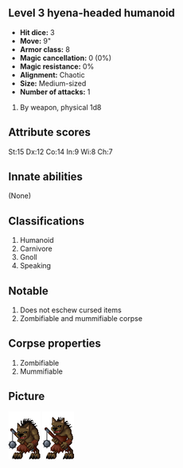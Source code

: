 ## Level 3 hyena-headed humanoid

- **Hit dice:** 3
- **Move:** 9"
- **Armor class:** 8
- **Magic cancellation:** 0 (0%)
- **Magic resistance:** 0%
- **Alignment:** Chaotic
- **Size:** Medium-sized
- **Number of attacks:** 1
1. By weapon, physical 1d8

## Attribute scores

St:15 Dx:12 Co:14 In:9 Wi:8 Ch:7

## Innate abilities

(None)

## Classifications

1. Humanoid
2. Carnivore
3. Gnoll
4. Speaking

## Notable

1. Does not eschew cursed items
2. Zombifiable and mummifiable corpse

## Corpse properties

1. Zombifiable
2. Mummifiable

## Picture

![Gnoll](https://github.com/hyvanmielenpelit/GnollHackTileSet/blob/main/Monsters/gnoll/gnoll.png?raw=true) ![Gnoll](https://github.com/hyvanmielenpelit/GnollHackTileSet/blob/main/Monsters/gnoll/gnoll_female.png?raw=true)
